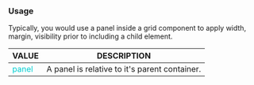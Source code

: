 ### Usage
Typically, you would use a panel inside a grid component to apply width, margin, visibility prior to including a child element.

| VALUE  | DESCRIPTION |
| ----- | ----------- |
| <span style="color:darkturquoise">panel</span> | A panel is relative to it's parent container. |
